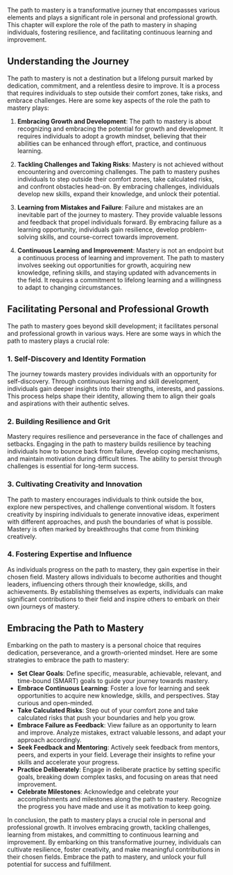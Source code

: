 
The path to mastery is a transformative journey that encompasses various elements and plays a significant role in personal and professional growth. This chapter will explore the role of the path to mastery in shaping individuals, fostering resilience, and facilitating continuous learning and improvement.

Understanding the Journey
-------------------------

The path to mastery is not a destination but a lifelong pursuit marked by dedication, commitment, and a relentless desire to improve. It is a process that requires individuals to step outside their comfort zones, take risks, and embrace challenges. Here are some key aspects of the role the path to mastery plays:

1. **Embracing Growth and Development**: The path to mastery is about recognizing and embracing the potential for growth and development. It requires individuals to adopt a growth mindset, believing that their abilities can be enhanced through effort, practice, and continuous learning.

2. **Tackling Challenges and Taking Risks**: Mastery is not achieved without encountering and overcoming challenges. The path to mastery pushes individuals to step outside their comfort zones, take calculated risks, and confront obstacles head-on. By embracing challenges, individuals develop new skills, expand their knowledge, and unlock their potential.

3. **Learning from Mistakes and Failure**: Failure and mistakes are an inevitable part of the journey to mastery. They provide valuable lessons and feedback that propel individuals forward. By embracing failure as a learning opportunity, individuals gain resilience, develop problem-solving skills, and course-correct towards improvement.

4. **Continuous Learning and Improvement**: Mastery is not an endpoint but a continuous process of learning and improvement. The path to mastery involves seeking out opportunities for growth, acquiring new knowledge, refining skills, and staying updated with advancements in the field. It requires a commitment to lifelong learning and a willingness to adapt to changing circumstances.

Facilitating Personal and Professional Growth
---------------------------------------------

The path to mastery goes beyond skill development; it facilitates personal and professional growth in various ways. Here are some ways in which the path to mastery plays a crucial role:

### 1. Self-Discovery and Identity Formation

The journey towards mastery provides individuals with an opportunity for self-discovery. Through continuous learning and skill development, individuals gain deeper insights into their strengths, interests, and passions. This process helps shape their identity, allowing them to align their goals and aspirations with their authentic selves.

### 2. Building Resilience and Grit

Mastery requires resilience and perseverance in the face of challenges and setbacks. Engaging in the path to mastery builds resilience by teaching individuals how to bounce back from failure, develop coping mechanisms, and maintain motivation during difficult times. The ability to persist through challenges is essential for long-term success.

### 3. Cultivating Creativity and Innovation

The path to mastery encourages individuals to think outside the box, explore new perspectives, and challenge conventional wisdom. It fosters creativity by inspiring individuals to generate innovative ideas, experiment with different approaches, and push the boundaries of what is possible. Mastery is often marked by breakthroughs that come from thinking creatively.

### 4. Fostering Expertise and Influence

As individuals progress on the path to mastery, they gain expertise in their chosen field. Mastery allows individuals to become authorities and thought leaders, influencing others through their knowledge, skills, and achievements. By establishing themselves as experts, individuals can make significant contributions to their field and inspire others to embark on their own journeys of mastery.

Embracing the Path to Mastery
-----------------------------

Embarking on the path to mastery is a personal choice that requires dedication, perseverance, and a growth-oriented mindset. Here are some strategies to embrace the path to mastery:

* **Set Clear Goals**: Define specific, measurable, achievable, relevant, and time-bound (SMART) goals to guide your journey towards mastery.
* **Embrace Continuous Learning**: Foster a love for learning and seek opportunities to acquire new knowledge, skills, and perspectives. Stay curious and open-minded.
* **Take Calculated Risks**: Step out of your comfort zone and take calculated risks that push your boundaries and help you grow.
* **Embrace Failure as Feedback**: View failure as an opportunity to learn and improve. Analyze mistakes, extract valuable lessons, and adapt your approach accordingly.
* **Seek Feedback and Mentoring**: Actively seek feedback from mentors, peers, and experts in your field. Leverage their insights to refine your skills and accelerate your progress.
* **Practice Deliberately**: Engage in deliberate practice by setting specific goals, breaking down complex tasks, and focusing on areas that need improvement.
* **Celebrate Milestones**: Acknowledge and celebrate your accomplishments and milestones along the path to mastery. Recognize the progress you have made and use it as motivation to keep going.

In conclusion, the path to mastery plays a crucial role in personal and professional growth. It involves embracing growth, tackling challenges, learning from mistakes, and committing to continuous learning and improvement. By embarking on this transformative journey, individuals can cultivate resilience, foster creativity, and make meaningful contributions in their chosen fields. Embrace the path to mastery, and unlock your full potential for success and fulfillment.
